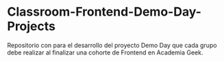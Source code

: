 # Classroom-Frontend-Demo-Day-Projects
Repositorio con para el desarrollo del proyecto Demo Day que cada grupo debe realizar al finalizar una cohorte de Frontend en Academia Geek.
